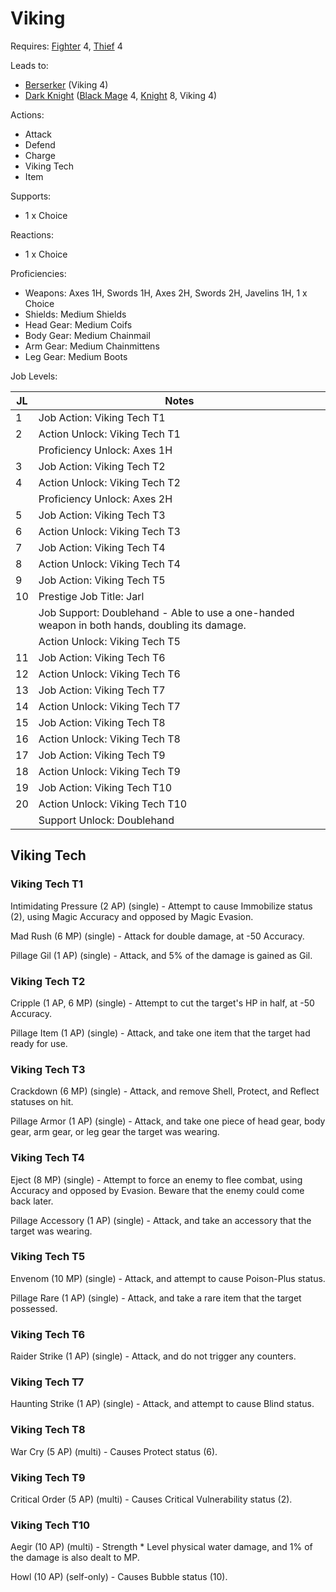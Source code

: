 # Viking

Requires: [Fighter](/Jobs/JobDetails/Fighter.md) 4, [Thief](/Jobs/JobDetails/Thief.md) 4

Leads to:

- [Berserker](/Jobs/JobDetails/Berserker.md) (Viking 4)
- [Dark Knight](/Jobs/JobDetails/DarkKnight.md) ([Black Mage](/Jobs/JobDetails/BlackMage.md) 4, [Knight](/Jobs/JobDetails/Knight.md) 8, Viking 4)

Actions:

- Attack
- Defend
- Charge
- Viking Tech
- Item

Supports:

- 1 x Choice

Reactions:

- 1 x Choice

Proficiencies:

- Weapons: Axes 1H, Swords 1H, Axes 2H, Swords 2H, Javelins 1H, 1 x Choice
- Shields: Medium Shields
- Head Gear: Medium Coifs
- Body Gear: Medium Chainmail
- Arm Gear: Medium Chainmittens
- Leg Gear: Medium Boots

Job Levels:

| JL | Notes |
| --- | --- |
| 1 | Job Action: Viking Tech T1
| 2 | Action Unlock: Viking Tech T1
|   | Proficiency Unlock: Axes 1H
| 3 | Job Action: Viking Tech T2
| 4 | Action Unlock: Viking Tech T2
|   | Proficiency Unlock: Axes 2H
| 5 | Job Action: Viking Tech T3
| 6 | Action Unlock: Viking Tech T3
| 7 | Job Action: Viking Tech T4
| 8 | Action Unlock: Viking Tech T4
| 9 | Job Action: Viking Tech T5
| 10 | Prestige Job Title: Jarl
|    | Job Support: Doublehand - Able to use a one-handed weapon in both hands, doubling its damage.
|    | Action Unlock: Viking Tech T5
| 11 | Job Action: Viking Tech T6
| 12 | Action Unlock: Viking Tech T6
| 13 | Job Action: Viking Tech T7
| 14 | Action Unlock: Viking Tech T7
| 15 | Job Action: Viking Tech T8
| 16 | Action Unlock: Viking Tech T8
| 17 | Job Action: Viking Tech T9
| 18 | Action Unlock: Viking Tech T9
| 19 | Job Action: Viking Tech T10
| 20 | Action Unlock: Viking Tech T10
|    | Support Unlock: Doublehand

## Viking Tech

### Viking Tech T1

Intimidating Pressure (2 AP) (single) - Attempt to cause Immobilize status (2), using Magic Accuracy and opposed by Magic Evasion.

Mad Rush (6 MP) (single) - Attack for double damage, at -50 Accuracy.

Pillage Gil (1 AP) (single) - Attack, and 5% of the damage is gained as Gil.

### Viking Tech T2

Cripple (1 AP, 6 MP) (single) - Attempt to cut the target's HP in half, at -50 Accuracy.

Pillage Item (1 AP) (single) - Attack, and take one item that the target had ready for use.

### Viking Tech T3

Crackdown (6 MP) (single) - Attack, and remove Shell, Protect, and Reflect statuses on hit.

Pillage Armor (1 AP) (single) - Attack, and take one piece of head gear, body gear, arm gear, or leg gear the target was wearing.

### Viking Tech T4

Eject (8 MP) (single) - Attempt to force an enemy to flee combat, using Accuracy and opposed by Evasion. Beware that the enemy could come back later.

Pillage Accessory (1 AP) (single) - Attack, and take an accessory that the target was wearing.

### Viking Tech T5

Envenom (10 MP) (single) - Attack, and attempt to cause Poison-Plus status.

Pillage Rare (1 AP) (single) - Attack, and take a rare item that the target possessed.

### Viking Tech T6

Raider Strike (1 AP) (single) - Attack, and do not trigger any counters.

### Viking Tech T7

Haunting Strike (1 AP) (single) - Attack, and attempt to cause Blind status.

### Viking Tech T8

War Cry (5 AP) (multi) - Causes Protect status (6).

### Viking Tech T9

Critical Order (5 AP) (multi) - Causes Critical Vulnerability status (2).

### Viking Tech T10

Aegir (10 AP) (multi) - Strength * Level physical water damage, and 1% of the damage is also dealt to MP.

Howl (10 AP) (self-only) - Causes Bubble status (10).
